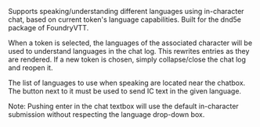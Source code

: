 Supports speaking/understanding different languages using in-character chat, based on current token's language capabilities. Built for the dnd5e package of FoundryVTT.

When a token is selected, the languages of the associated character will be used to understand languages in the chat log. This rewrites entries as they are rendered. If a new token is chosen, simply collapse/close the chat log and reopen it.

The list of languages to use when speaking are located near the chatbox. The button next to it must be used to send IC text in the given language.

Note: Pushing enter in the chat textbox will use the default in-character submission without respecting the language drop-down box.

